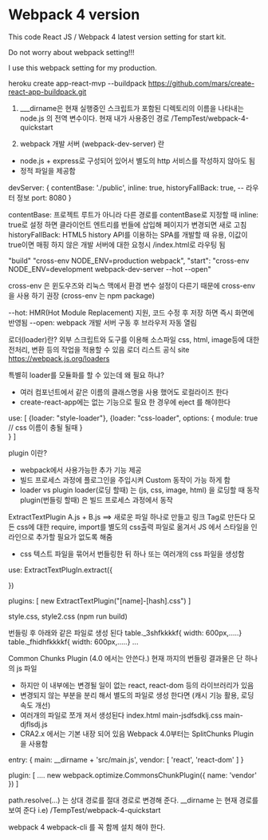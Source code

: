 # Webpack 4 version

 This code React JS / Webpack 4 latest version setting for start kit.


 Do not worry about webpack setting!!!


 I use this webpack setting for my production.


heroku create app-react-mvp --buildpack https://github.com/mars/create-react-app-buildpack.git


1. ___dirname은 현재 실행중인 스크립트가 포함된 디렉토리의 이름을 나타내는 node.js 의 전역 변수이다. 현재 내가 사용중인 경로 /TempTest/webpack-4-quickstart 

2. webpack 개발 서버 (webpack-dev-server) 란 
 - node.js + express로 구성되어 있어서 별도의 http 서비스를 작성하지 않아도 됨
 - 정적 파일을 제공함

devServer: {
    contentBase: './public',
    inline: true,
    historyFallBack: true, -- 라우터 정보
    port: 8080
}

contentBase: 프로젝트 루트가 아니라 다른 경로를 contentBase로 지정할 때
inline: true로 설정 하면 클라이언트 엔트리를 번들에 삽입해 페이지가 변경되면 새로 고침
historyFallBack: HTML5 history API를 이용하는 SPA를 개발할 때 유용, 이값이 true이면 매핑 하지 않은 개발 서버에 대한 요청시 /index.html로 라우팅 됨


"build" "cross-env NODE_ENV=production webpack",
"start": "cross-env NODE_ENV=development webpack-dev-server --hot --open"

cross-env 은 윈도우즈와 리눅스 맥에서 환경 변수 설정이 다른기 때문에 cross-env을 사용 하기 권장 (cross-env 는 npm package)

--hot: HMR(Hot Module Replacement) 지원, 코드 수정 후 저장 하면 즉시 화면에 반영됨
--open: webpack 개발 서버 구동 후 브라우저 자동 열림 


로더(loader)란?
외부 스크립트와 도구를 이용해 소스파일 css, html, image등에 대한 전처리, 변환 등의 작업을 적용할 수 있음
로더 리스트 공식 site https://webpack.js.org/loaders

특별히 loader를 모듈화를 할 수 있는데 왜 필요 하냐?
- 여러 컴포넌트에서 같은 이름의 클래스명을 사용 했어도 로컬라이즈 한다
- create-react-app에는 없는 기능으로 필요 한 경우에 eject 를 해야한다

use: [
    {loader: "style-loader"},
    {loader: "css-loader",
     options: {
         module: true   // css 이름이 충될 될때 
     }   
    }
]

plugin 이란?
- webpack에서 사용가능한 추가 기능 제공
- 빌드 프로세스 과정에 플로그인을 주입시켜 Custom 동작이 가능 하게 함
- loader vs plugin 
 loader(로딩 할때) 는 (js, css, image, html) 을 로딩할 때 동작
 plugin(번들링 할때) 은 빌드 프로세스 과정에서 동작


ExtractTextPlugin
A.js + B.js ==>  새로운 파일 하나로 만들고 링크 Tag로 만든다
모든 css에 대한 require, import를 별도의 css출력 파일로 옮겨서 JS 에서 스타일을 인라인으로 추가할 필요가 없도록 해줌
- css 텍스트 파일을 묶어서 번들링한 뒤 하나 또는 여러개의 css 파일을 생성함

use: ExtractTextPlugIn.extract({

})

plugins: [
    new ExtractTextPlugin("[name]-[hash].css")
]

style.css, style2.css (npm run build) 

번들링 후 아래와 같은 파일로 생성 된다
table._3shfkkkkf{ width: 600px,.....}
table._fhidhfkkkkf{ width: 600px,.....}
...


Common Chunks Plugin (4.0 에서는 안쓴다.)
현재 까지의 번들링 결과물은 단 하나의 js 파일
- 하지만 이 내부에는 변경될 일이 없는 react, react-dom 등의 라이브러리가 있음
- 변경되지 않는 부분을 분리 해서 별도의 파일로 생성 한다면 (캐시 기능 활용, 로딩 속도 개선)
- 여러개의 파일로 쪼개 져서 생성된다
index.html
main-jsdfsdklj.css
main-djflsdj.js
- CRA2.x 에서는 기본 내장 되어 있음
Webpack 4.0부터는 SplitChunks Plugin을 사용함

entry: {
    main: __dirname + 'src/main.js',
    vendor: [
        'react',
        'react-dom'
    ]
}

plugin: [
....
    new webpack.optimize.CommonsChunkPlugin({
        name: 'vendor'
    })
]


path.resolve(...) 는 상대 경로를 절대 경로로 변경해 준다.
__dirname 는 현재 경로를 보여 준다 i.e) /TempTest/webpack-4-quickstart

webpack 4 webpack-cli 를 꼭 함께 설치 해야 한다.